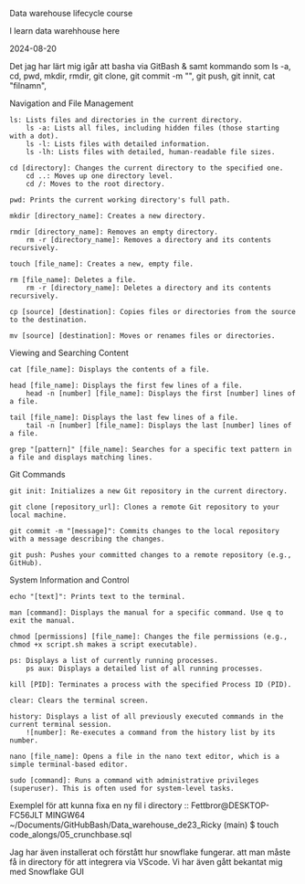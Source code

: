 Data warehouse lifecycle course

I learn data warehhouse here

2024-08-20

Det jag har lärt mig igår att basha via GitBash & samt kommando som ls -a, cd, pwd, mkdir, rmdir, git clone, git commit -m "", git push, git innit, cat "filnamn", 

Navigation and File Management

    ls: Lists files and directories in the current directory.
        ls -a: Lists all files, including hidden files (those starting with a dot).
        ls -l: Lists files with detailed information.
        ls -lh: Lists files with detailed, human-readable file sizes.

    cd [directory]: Changes the current directory to the specified one.
        cd ..: Moves up one directory level.
        cd /: Moves to the root directory.

    pwd: Prints the current working directory's full path.

    mkdir [directory_name]: Creates a new directory.

    rmdir [directory_name]: Removes an empty directory.
        rm -r [directory_name]: Removes a directory and its contents recursively.

    touch [file_name]: Creates a new, empty file.

    rm [file_name]: Deletes a file.
        rm -r [directory_name]: Deletes a directory and its contents recursively.

    cp [source] [destination]: Copies files or directories from the source to the destination.

    mv [source] [destination]: Moves or renames files or directories.

Viewing and Searching Content

    cat [file_name]: Displays the contents of a file.

    head [file_name]: Displays the first few lines of a file.
        head -n [number] [file_name]: Displays the first [number] lines of a file.

    tail [file_name]: Displays the last few lines of a file.
        tail -n [number] [file_name]: Displays the last [number] lines of a file.

    grep "[pattern]" [file_name]: Searches for a specific text pattern in a file and displays matching lines.

Git Commands

    git init: Initializes a new Git repository in the current directory.

    git clone [repository_url]: Clones a remote Git repository to your local machine.

    git commit -m "[message]": Commits changes to the local repository with a message describing the changes.

    git push: Pushes your committed changes to a remote repository (e.g., GitHub).

System Information and Control

    echo "[text]": Prints text to the terminal.

    man [command]: Displays the manual for a specific command. Use q to exit the manual.

    chmod [permissions] [file_name]: Changes the file permissions (e.g., chmod +x script.sh makes a script executable).

    ps: Displays a list of currently running processes.
        ps aux: Displays a detailed list of all running processes.

    kill [PID]: Terminates a process with the specified Process ID (PID).

    clear: Clears the terminal screen.

    history: Displays a list of all previously executed commands in the current terminal session.
        ![number]: Re-executes a command from the history list by its number.

    nano [file_name]: Opens a file in the nano text editor, which is a simple terminal-based editor.

    sudo [command]: Runs a command with administrative privileges (superuser). This is often used for system-level tasks.


Exemplel för att kunna fixa en ny fil i directory ::
Fettbror@DESKTOP-FC56JLT MINGW64 ~/Documents/GitHubBash/Data_warehouse_de23_Ricky (main)
$ touch code_alongs/05_crunchbase.sql


Jag har även installerat och förstått hur snowflake fungerar.  att man måste få in directory för att integrera via VScode. Vi har även gått bekantat mig med Snowflake GUI